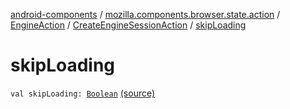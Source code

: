 [android-components](../../../index.md) / [mozilla.components.browser.state.action](../../index.md) / [EngineAction](../index.md) / [CreateEngineSessionAction](index.md) / [skipLoading](./skip-loading.md)

# skipLoading

`val skipLoading: `[`Boolean`](https://kotlinlang.org/api/latest/jvm/stdlib/kotlin/-boolean/index.html) [(source)](https://github.com/mozilla-mobile/android-components/blob/master/components/browser/state/src/main/java/mozilla/components/browser/state/action/BrowserAction.kt#L444)
